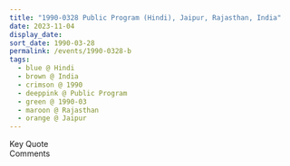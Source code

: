 ```yaml
---
title: "1990-0328 Public Program (Hindi), Jaipur, Rajasthan, India"
date: 2023-11-04
display_date: 
sort_date: 1990-03-28
permalink: /events/1990-0328-b
tags:
  - blue @ Hindi
  - brown @ India
  - crimson @ 1990
  - deeppink @ Public Program
  - green @ 1990-03
  - maroon @ Rajasthan
  - orange @ Jaipur
---
```


<wave-list>
  <list-title color="green" width="75">Key Quote</list-title>
  <list-item color="BlanchedAlmond"  width="200"></list-item>
  <list-item color="Lavender"></list-item>
  <list-item color="BlanchedAlmond"></list-item>
</wave-list>

<br>

<wave-list>
  <list-title color="green" width="75">Comments</list-title>
  <list-item color="BlanchedAlmond"  width="200"></list-item>
  <list-item color="Lavender"></list-item>
  <list-item color="BlanchedAlmond"></list-item>
</wave-list>